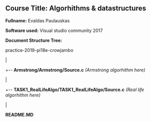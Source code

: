 ## Course Title: Algorhithms & datastructures

**Fullname:** Evaldas Paulauskas

**Software used:** Visual studio community 2017

**Document Structure Tree:**

practice-2019-pi18e-crowjambo

|

+-- **Armstrong/Armstrong/Source.c** *(Armstrong algorhithm here)*

|

+-- **TASK1_RealLifeAlgo/TASK1_RealLifeAlgo/Source.c** *(Real life algorhithm here)*

|

**README.MD**

